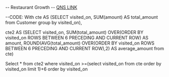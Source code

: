 -- Restaurant Growth 
-- [QNS LINK](https://leetcode.com/problems/restaurant-growth/)


--CODE:
With cte AS
(SELECT visited_on, SUM(amount) AS total_amount from Customer group by visited_on),

cte2 AS
(SELECT visited_on, SUM(total_amount)  OVER(ORDER BY visited_on ROWS BETWEEN 6 PRECEDING AND CURRENT ROW) AS amount, 
ROUND(AVG(total_amount)  OVER(ORDER BY visited_on ROWS BETWEEN 6 PRECEDING AND CURRENT ROW),2) AS average_amount from cte)

Select * from cte2  where visited_on >=(select visited_on from cte order by visited_on limit 1)+6
order by visited_on

